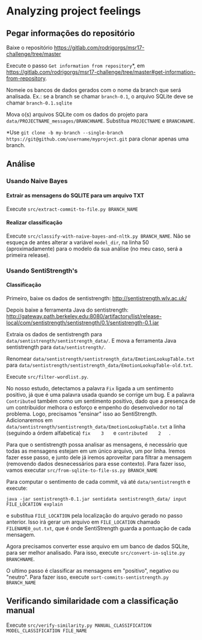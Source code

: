 # Analyzing project feelings

## Pegar informações do repositório
Baixe o repositório https://gitlab.com/rodrigorgs/msr17-challenge/tree/master

Execute o passo `Get information from repository`*, em https://gitlab.com/rodrigorgs/msr17-challenge/tree/master#get-information-from-repository.

Nomeie os bancos de dados gerados com o nome da branch que será analisada. Ex.: se a branch se chamar `branch-0.1`, o arquivo SQLite deve se chamar `branch-0.1.sqlite`

Mova o(s) arquivos SQLite com os dados do projeto para `data/PROJECTNAME_messages/BRANCHNAME`. Substitua `PROJECTNAME` e `BRANCHNAME`.

*Use `git clone -b my-branch --single-branch https://git@github.com/username/myproject.git` para clonar apenas uma branch.

## Análise

### Usando Naive Bayes

#### Extrair as mensagens do SQLITE para um arquivo TXT
Execute `src/extract-commit-to-file.py BRANCH_NAME`

#### Realizar classificação
Execute `src/classify-with-naive-bayes-and-nltk.py BRANCH_NAME`. Não se esqueça de antes alterar a variável `model_dir`, na linha 50 (aproximadamente) para o modelo da sua análise (no meu caso, será a primeira release).

### Usando SentiStrength's

#### Classificação
Primeiro, baixe os dados de sentistrength: http://sentistrength.wlv.ac.uk/

Depois baixe a ferramenta Java do sentistrength: http://gateway.path.berkeley.edu:8080/artifactory/list/release-local/com/sentistrength/sentistrength/0.1/sentistrength-0.1.jar

Extraia os dados de sentistrength para `data/sentistrength/sentistrength_data/`. E mova a ferramenta Java sentistrength para `data/sentistrength/`.

Renomear `data/sentistrength/sentistrength_data/EmotionLookupTable.txt` para `data/sentistrength/sentistrength_data/EmotionLookupTable-old.txt`.

Execute `src/filter-wordlist.py`.

No nosso estudo, detectamos a palavra `Fix` ligada a um sentimento positivo, já que é uma palavra usada quando se corrige um bug. E a palavra `Contributed` também como um sentimento positivo, dado que a presença de um contribuidor melhora o esforço e empenho do desenvolvedor no tal problema.
Logo, precisamos "ensinar" isso ao SentiStrength. Adicionaremos em `data/sentistrength/sentistrength_data/EmotionLookupTable.txt` a linha (seguindo a órdem alfabetica) `fix	3	` e `contributed	2	`.

Para que o sentistrength possa analisar as mensagens, é necessário que todas as mensagens estejam em um único arquivo, um por linha. Iremos fazer esse passo, e junto dele já iremos aproveitar para filtrar a mensagem (removendo dados desnecessários para esse contexto). Para fazer isso, vamos executar `src/from-sqlite-to-file-ss.py BRANCH_NAME`

Para computar o sentimento de cada commit, vá até `data/sentistrength` e execute:

```
java -jar sentistrength-0.1.jar sentidata sentistrength_data/ input FILE_LOCATION explain
```
e substitua `FILE_LOCATION` pela localização do arquivo gerado no passo anterior. Isso irá gerar um arquivo em `FILE_LOCATION` chamado `FILENAME0_out.txt`, que é onde SentiStrength guarda a pontuação de cada mensagem.

Agora precisamos converter esse arquivo em um banco de dados SQLite, para ser melhor analisado. Para isso, execute `src/convert-in-sqlite.py BRANCHNAME`.

O ultimo passo é classificar as mensagens em "positivo", negativo ou "neutro". Para fazer isso, execute `sort-commits-sentistrength.py BRANCH_NAME`

## Verificando similaridade com a classificação manual
Execute `src/verify-similarity.py MANUAL_CLASSIFICATION MODEL_CLASSIFICATION FILE_NAME`